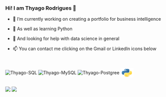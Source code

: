 ### Hi! I am Thyago Rodrigues 👋

- 🔭 I’m currently working on creating a portfolio for business intelligence
- 🌱 As well as learning Python
- 🤔 And looking for help with data science in general
- 📫 You can contact me clicking on the Gmail or LinkedIn icons below

  ##
  
</div>
<div style="display: inline_block"><br>
  <img align="center" alt="Thyago-SQL" height="35" width="45" src="https://cdn.jsdelivr.net/gh/devicons/devicon/icons/microsoftsqlserver/microsoftsqlserver-plain-wordmark.svg" />
  <img align="center" alt="Thyago-MySQL" height="35" width="45" src="https://cdn.jsdelivr.net/gh/devicons/devicon/icons/mysql/mysql-original-wordmark.svg" />
  <img align="center" alt="Thyago-Postgree" height="35" width="45" src="https://cdn.jsdelivr.net/gh/devicons/devicon/icons/postgresql/postgresql-original-wordmark.svg" />
  <img align="center" alt="Thyago-Python" height="30" width="40" src="https://raw.githubusercontent.com/devicons/devicon/master/icons/python/python-original.svg">
</div>

  ##

<div>
  <a href = "mailto:thyagolrodrigues@gmail.com"><img src="https://img.shields.io/badge/-Gmail-%23333?style=for-the-badge&logo=gmail&logoColor=white" target="_blank"></a>
  <a href="https://www.linkedin.com/in/thyagolrodrigues/" target="_blank"><img src="https://img.shields.io/badge/-LinkedIn-%230077B5?style=for-the-badge&logo=linkedin&logoColor=white" target="_blank"></a> 
 </div> 
 
